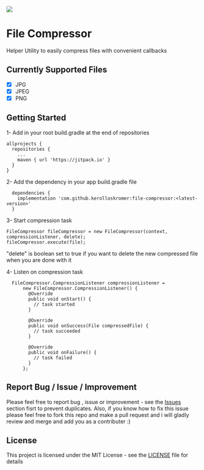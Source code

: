 [![](https://jitpack.io/v/kerolloskromer/file-compressor.svg)](https://jitpack.io/#kerolloskromer/file-compressor)

# File Compressor

Helper Utility to easily compress files with convenient callbacks

## Currently Supported Files

- [x] JPG
- [x] JPEG
- [x] PNG

## Getting Started

1- Add in your root build.gradle at the end of repositories
```
allprojects {
  repositories {
    ...
    maven { url 'https://jitpack.io' }
  }
}
```
2- Add the dependency in your app build.gradle file
```
  dependencies {
    implementation 'com.github.kerolloskromer:file-compressor:<latest-version>'
  }
```
3- Start compression task
```
FileCompressor fileCompressor = new FileCompressor(context, compressionListener, delete);
fileCompressor.execute(file);
```
"delete" is boolean set to true if you want to delete the new compressed file when you are done with it

4- Listen on compression task
```
  FileCompressor.CompressionListener compressionListener =
      new FileCompressor.CompressionListener() {
        @Override
        public void onStart() {
          // task started
        }

        @Override
        public void onSuccess(File compressedFile) {
          // task succeeded
        }

        @Override
        public void onFailure() {
          // task failed
        }
      };
```
## Report Bug / Issue / Improvement

Please feel free to report bug , issue or improvement - see the [Issues](https://github.com/kerolloskromer/file-compressor/issues) section fisrt to prevent duplicates.
Also, if you know how to fix this issue please feel free to fork this repo and make a pull request and i will gladly review and merge and add you as a contributer :)

## License

This project is licensed under the MIT License - see the [LICENSE](LICENSE) file for details
